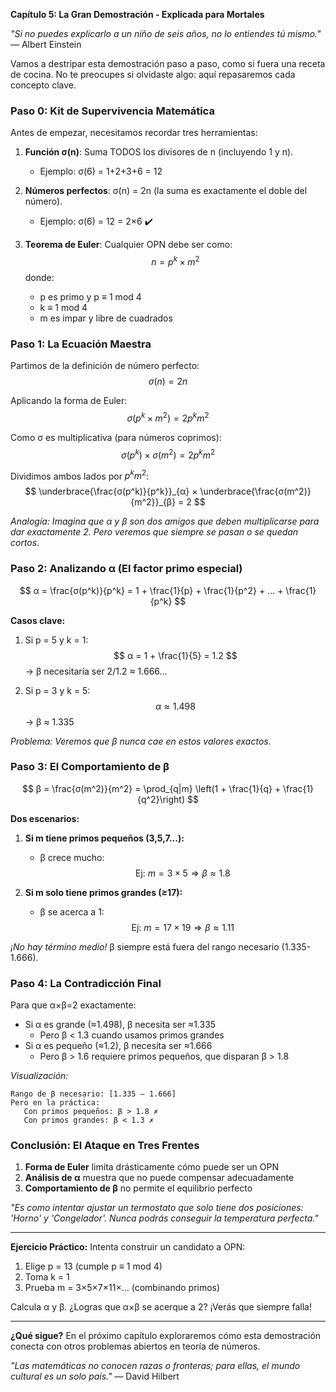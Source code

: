 **Capítulo 5: La Gran Demostración - Explicada para Mortales**

*"Si no puedes explicarlo a un niño de seis años, no lo entiendes tú mismo."* — Albert Einstein

Vamos a destripar esta demostración paso a paso, como si fuera una receta de cocina. No te preocupes si olvidaste algo: aquí repasaremos cada concepto clave.

### **Paso 0: Kit de Supervivencia Matemática**
Antes de empezar, necesitamos recordar tres herramientas:

1. **Función σ(n)**: Suma TODOS los divisores de n (incluyendo 1 y n).
   - Ejemplo: σ(6) = 1+2+3+6 = 12

2. **Números perfectos**: σ(n) = 2n (la suma es exactamente el doble del número).
   - Ejemplo: σ(6) = 12 = 2×6 ✔️

3. **Teorema de Euler**: Cualquier OPN debe ser como:
   $$
   n = p^k × m^2
   $$
   donde:
   - p es primo y p ≡ 1 mod 4
   - k ≡ 1 mod 4
   - m es impar y libre de cuadrados

### **Paso 1: La Ecuación Maestra**
Partimos de la definición de número perfecto:
$$
σ(n) = 2n
$$

Aplicando la forma de Euler:
$$
σ(p^k × m^2) = 2p^k m^2
$$

Como σ es multiplicativa (para números coprimos):
$$
σ(p^k) × σ(m^2) = 2p^k m^2
$$

Dividimos ambos lados por $p^k m^2$:
$$
\underbrace{\frac{σ(p^k)}{p^k}}_{α} × \underbrace{\frac{σ(m^2)}{m^2}}_{β} = 2
$$

*Analogía: Imagina que α y β son dos amigos que deben multiplicarse para dar exactamente 2. Pero veremos que siempre se pasan o se quedan cortos.*

### **Paso 2: Analizando α (El factor primo especial)**
$$
α = \frac{σ(p^k)}{p^k} = 1 + \frac{1}{p} + \frac{1}{p^2} + ... + \frac{1}{p^k}
$$

**Casos clave:**
1. Si p = 5 y k = 1:
   $$
   α = 1 + \frac{1}{5} = 1.2
   $$
   → β necesitaría ser 2/1.2 ≈ 1.666...

2. Si p = 3 y k = 5:
   $$
   α ≈ 1.498
   $$
   → β ≈ 1.335

*Problema: Veremos que β nunca cae en estos valores exactos.*

### **Paso 3: El Comportamiento de β**
$$
β = \frac{σ(m^2)}{m^2} = \prod_{q|m} \left(1 + \frac{1}{q} + \frac{1}{q^2}\right)
$$

**Dos escenarios:**
1. **Si m tiene primos pequeños (3,5,7...):**
   - β crece mucho:
     $$
     \text{Ej: } m = 3×5 ⇒ β ≈ 1.8
     $$

2. **Si m solo tiene primos grandes (≥17):**
   - β se acerca a 1:
     $$
     \text{Ej: } m = 17×19 ⇒ β ≈ 1.11
     $$

*¡No hay término medio!* β siempre está fuera del rango necesario (1.335-1.666).

### **Paso 4: La Contradicción Final**
Para que α×β=2 exactamente:
- Si α es grande (≈1.498), β necesita ser ≈1.335
   - Pero β < 1.3 cuando usamos primos grandes
- Si α es pequeño (≈1.2), β necesita ser ≈1.666
   - Pero β > 1.6 requiere primos pequeños, que disparan β > 1.8

*Visualización:*
```
Rango de β necesario: [1.335 — 1.666]
Pero en la práctica:
   Con primos pequeños: β > 1.8 ✗
   Con primos grandes: β < 1.3 ✗
```

### **Conclusión: El Ataque en Tres Frentes**
1. **Forma de Euler** limita drásticamente cómo puede ser un OPN
2. **Análisis de α** muestra que no puede compensar adecuadamente
3. **Comportamiento de β** no permite el equilibrio perfecto

*"Es como intentar ajustar un termostato que solo tiene dos posiciones: 'Horno' y 'Congelador'. Nunca podrás conseguir la temperatura perfecta."*

---

**Ejercicio Práctico:**
Intenta construir un candidato a OPN:
1. Elige p = 13 (cumple p ≡ 1 mod 4)
2. Toma k = 1
3. Prueba m = 3×5×7×11×... (combinando primos)

Calcula α y β. ¿Logras que α×β se acerque a 2? ¡Verás que siempre falla!

---

**¿Qué sigue?**
En el próximo capítulo exploraremos cómo esta demostración conecta con otros problemas abiertos en teoría de números.

*"Las matemáticas no conocen razas o fronteras; para ellas, el mundo cultural es un solo país."* — David Hilbert
